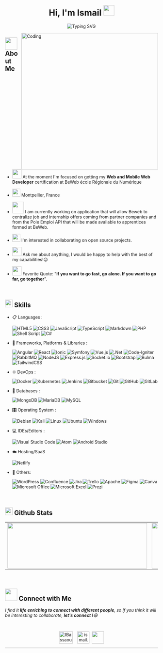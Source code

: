 <h1 align="center">Hi, I'm Ismail <img src="https://media.giphy.com/media/hvRJCLFzcasrR4ia7z/giphy.gif" width="35"></h1>

<div align="center">
  
![Typing SVG](https://readme-typing-svg.herokuapp.com?font=CONSOLAS&size=22&color=39FF14&background=000000&center=true&vCenter=true&width=500&lines=%3E+Welcome+to+my+GitHub+profile...!)

</div>

<img align="right" alt="Coding" width="450" src="https://cdn.dribbble.com/users/1162077/screenshots/3848914/programmer.gif">

## <img src="https://images.squarespace-cdn.com/content/v1/52797d42e4b01f648b9e8392/1455601047413-LHBT06990IG7TFWFN330/Blueconic_Profile_WhiteBG-trzown.gif" width="40">  <b>About Me</b>

- <img width="30" src="https://cdn-icons-png.flaticon.com/512/2231/2231642.png"> At the moment I'm focused on getting my **Web and Mobile Web Developer** certification at BeWeb école Régionale du Numérique

- <img width="26" src="https://cdn-icons-png.flaticon.com/512/2335/2335353.png">️ Montpellier, France

- <img width="38" src="https://cdn-icons-png.flaticon.com/512/5024/5024509.png"> I am currently working on application that will allow Beweb to centralize job and internship offers coming from partner companies and from the Pole Emploi API that will be made available to apprentices formed at BeWeb.

- <img width="26" src="https://upload.wikimedia.org/wikipedia/commons/thumb/4/4e/Open_Source_Initiative_keyhole.svg/1200px-Open_Source_Initiative_keyhole.svg.png"> I'm interested in collaborating on open source projects.

- <img width="30" src="https://cdn-icons-png.flaticon.com/512/8744/8744051.png"> Ask me about anything, I would be happy to help with the best of my capabilities!😉

- <img width="30" src="https://cdn-icons-png.flaticon.com/512/792/792148.png"> Favorite Quote: "<b>If you want to go fast, go alone. If you want to go far, go together</b>".

<br>

## <img src="https://media2.giphy.com/media/QssGEmpkyEOhBCb7e1/giphy.gif?cid=ecf05e47a0n3gi1bfqntqmob8g9aid1oyj2wr3ds3mg700bl&rid=giphy.gif" width ="25" style="margin-bottom:-10px;"><b> Skills</b>

<p align="center">

- 📋 Languages :
    
    ![HTML5](https://img.shields.io/badge/html5-%23E34F26.svg?style=for-the-badge&logo=html5&logoColor=white)
    ![CSS3](https://img.shields.io/badge/css3-%231572B6.svg?style=for-the-badge&logo=css3&logoColor=white)
    ![JavaScript](https://img.shields.io/badge/javascript-%23323330.svg?style=for-the-badge&logo=javascript&logoColor=%23F7DF1E)
    ![TypeScript](https://img.shields.io/badge/typescript-%23007ACC.svg?style=for-the-badge&logo=typescript&logoColor=white)
    ![Markdown](https://img.shields.io/badge/markdown-%23000000.svg?style=for-the-badge&logo=markdown&logoColor=white)
    ![PHP](https://img.shields.io/badge/php-%23777BB4.svg?style=for-the-badge&logo=php&logoColor=white)
    ![Shell Script](https://img.shields.io/badge/shell_script-%23121011.svg?style=for-the-badge&logo=gnu-bash&logoColor=white)
    ![C#](https://img.shields.io/badge/c%23-%23239120.svg?style=for-the-badge&logo=c-sharp&logoColor=white)
    
- 🧩 Frameworks, Platforms & Libraries :

    ![Angular](https://img.shields.io/badge/angular-%23DD0031.svg?style=for-the-badge&logo=angular&logoColor=white)
    ![React](https://img.shields.io/badge/react-%2320232a.svg?style=for-the-badge&logo=react&logoColor=%2361DAFB)
    ![Ionic](https://img.shields.io/badge/Ionic-%233880FF.svg?style=for-the-badge&logo=Ionic&logoColor=white)
    ![Symfony](https://img.shields.io/badge/symfony-%23000000.svg?style=for-the-badge&logo=symfony&logoColor=white)
    ![Vue.js](https://img.shields.io/badge/vuejs-%2335495e.svg?style=for-the-badge&logo=vuedotjs&logoColor=%234FC08D)
  	![.Net](https://img.shields.io/badge/.NET-5C2D91?style=for-the-badge&logo=.net&logoColor=white)
    ![Code-Igniter](https://img.shields.io/badge/CodeIgniter-%23EF4223.svg?style=for-the-badge&logo=codeIgniter&logoColor=white)
    ![RabbitMQ](https://img.shields.io/badge/Rabbitmq-FF6600?style=for-the-badge&logo=rabbitmq&logoColor=white)
    ![NodeJS](https://img.shields.io/badge/node.js-6DA55F?style=for-the-badge&logo=node.js&logoColor=white)
    ![Express.js](https://img.shields.io/badge/express.js-%23404d59.svg?style=for-the-badge&logo=express&logoColor=%2361DAFB)
    ![Socket.io](https://img.shields.io/badge/Socket.io-black?style=for-the-badge&logo=socket.io&badgeColor=010101)
    ![Bootstrap](https://img.shields.io/badge/bootstrap-%23563D7C.svg?style=for-the-badge&logo=bootstrap&logoColor=white)
    ![Bulma](https://img.shields.io/badge/bulma-00D0B1?style=for-the-badge&logo=bulma&logoColor=white)
    ![TailwindCSS](https://img.shields.io/badge/tailwindcss-%2338B2AC.svg?style=for-the-badge&logo=tailwind-css&logoColor=white)
    
    
- ♾️ DevOps :

    ![Docker](https://img.shields.io/badge/docker-%230db7ed.svg?style=for-the-badge&logo=docker&logoColor=white)
    ![Kubernetes](https://img.shields.io/badge/kubernetes-%23326ce5.svg?style=for-the-badge&logo=kubernetes&logoColor=white)
    ![Jenkins](https://img.shields.io/badge/jenkins-%232C5263.svg?style=for-the-badge&logo=jenkins&logoColor=white)
    ![Bitbucket](https://img.shields.io/badge/bitbucket-%230047B3.svg?style=for-the-badge&logo=bitbucket&logoColor=white)
    ![Git](https://img.shields.io/badge/git-%23F05033.svg?style=for-the-badge&logo=git&logoColor=white)
    ![GitHub](https://img.shields.io/badge/github-%23121011.svg?style=for-the-badge&logo=github&logoColor=white)
    ![GitLab](https://img.shields.io/badge/gitlab-%23181717.svg?style=for-the-badge&logo=gitlab&logoColor=white)
    
- 💾 Databases :

    ![MongoDB](https://img.shields.io/badge/MongoDB-%234ea94b.svg?style=for-the-badge&logo=mongodb&logoColor=white)
    ![MariaDB](https://img.shields.io/badge/MariaDB-003545?style=for-the-badge&logo=mariadb&logoColor=white) 
    ![MySQL](https://img.shields.io/badge/mysql-%2300f.svg?style=for-the-badge&logo=mysql&logoColor=white)
    
- 🎛️ Operating System :

    ![Debian](https://img.shields.io/badge/Debian-D70A53?style=for-the-badge&logo=debian&logoColor=white)
    ![Kali](https://img.shields.io/badge/Kali-268BEE?style=for-the-badge&logo=kalilinux&logoColor=white)
    ![Linux](https://img.shields.io/badge/Linux-FCC624?style=for-the-badge&logo=linux&logoColor=black)
    ![Ubuntu](https://img.shields.io/badge/Ubuntu-E95420?style=for-the-badge&logo=ubuntu&logoColor=white)
    ![Windows](https://img.shields.io/badge/Windows-0078D6?style=for-the-badge&logo=windows&logoColor=white)
    
- 💻 IDEs/Editors :

    ![Visual Studio Code](https://img.shields.io/badge/Visual%20Studio%20Code-0078d7.svg?style=for-the-badge&logo=visual-studio-code&logoColor=white)
    ![Atom](https://img.shields.io/badge/Atom-%2366595C.svg?style=for-the-badge&logo=atom&logoColor=white)
    ![Android Studio](https://img.shields.io/badge/Android%20Studio-3DDC84.svg?style=for-the-badge&logo=android-studio&logoColor=white)

- ☁️ Hosting/SaaS

    ![Netlify](https://img.shields.io/badge/netlify-%23000000.svg?style=for-the-badge&logo=netlify&logoColor=#00C7B7)

- 🧷 Others:

    ![WordPress](https://img.shields.io/badge/WordPress-%23117AC9.svg?style=for-the-badge&logo=WordPress&logoColor=white)
    ![Confluence](https://img.shields.io/badge/confluence-%23172BF4.svg?style=for-the-badge&logo=confluence&logoColor=white)
    ![Jira](https://img.shields.io/badge/jira-%230A0FFF.svg?style=for-the-badge&logo=jira&logoColor=white)
    ![Trello](https://img.shields.io/badge/Trello-%23026AA7.svg?style=for-the-badge&logo=Trello&logoColor=white)
    ![Apache](https://img.shields.io/badge/apache-%23D42029.svg?style=for-the-badge&logo=apache&logoColor=white)
    ![Figma](https://img.shields.io/badge/figma-%23F24E1E.svg?style=for-the-badge&logo=figma&logoColor=white)
    ![Canva](https://img.shields.io/badge/Canva-%2300C4CC.svg?style=for-the-badge&logo=Canva&logoColor=white) 
    ![Microsoft Office](https://img.shields.io/badge/Microsoft_Office-D83B01?style=for-the-badge&logo=microsoft-office&logoColor=white)
    ![Microsoft Excel](https://img.shields.io/badge/Microsoft_Excel-217346?style=for-the-badge&logo=microsoft-excel&logoColor=white)
    ![Prezi](https://img.shields.io/badge/Prezi-%23000000.svg?style=for-the-badge&logo=Prezi&logoColor=white)


</p>

<br> 

## <img src="https://media.giphy.com/media/iY8CRBdQXODJSCERIr/giphy.gif" width="25"> <b>Github Stats</b>

<table>
  <tr>
    <td valign="top"><img width="460" height="150" src="https://github-readme-stats.vercel.app/api?username=IBassaoud&theme=tokyonight&show_icons=true/460/300"/></td>
    <td valign="top"><img width="460" height="150" src="https://github-readme-stats.vercel.app/api/top-langs?username=IBassaoud&show_icons=true&locale=en&layout=compact&theme=tokyonight"/460/300"/></td>
    <td valign="top"><img width="460" height="150" src="https://github-readme-streak-stats.herokuapp.com/?user=IBassaoud&theme=tokyonight&&fire=FF801F&currStreakNum=FFBE69&currStreakLabel=FFBE69/460/300"></td>
  </tr>
</table>
<br>

## <img src="https://cdn.dribbble.com/users/767646/screenshots/1943995/team.gif" width='40'> <b>Connect with Me</b>

 <em>I find it <b>life enriching to connect with different people</b>, so If you think it will be interesting to collaborate, <b>let's connect !</b>😃</em>
 
<br>

<p align="center">
<a href="https://www.linkedin.com/in/ismail-bassaoud/" target="blank"><img align="center" src="https://cliply.co/wp-content/uploads/2021/02/372102050_LINKEDIN_ICON_TRANSPARENT_1080.gif" alt="IBassaoud" height="40" width="45" /></a>
&nbsp;
&nbsp;<a href="mailto:ismail.bassaoud@gmail.com" target="blank"><img align="center" src="https://d1muf25xaso8hp.cloudfront.net/https%3A%2F%2Fs3.amazonaws.com%2Fappforest_uf%2Ff1626355319613x484158047569452200%2FGmail_Small_Business.gif?w=&h=&auto=compress&dpr=1&fit=max" alt="ismail.bassaoud@gmail.com" width="40" /></a>      
&nbsp;<a href="https://portfolio-bassaoud.netlify.app/" target="blank"><img align="center" src="https://media.baamboozle.com/uploads/images/405296/1624278986_76137_gif-url.gif" width="40" /></a>


  
  

-----


